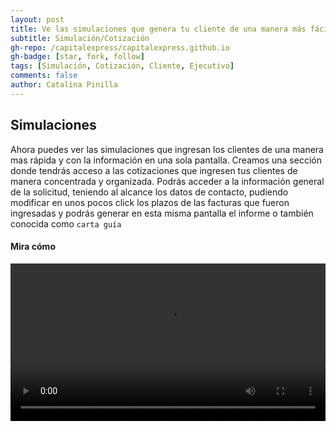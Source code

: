 ```yaml
---
layout: post
title: Ve las simulaciones que genera tu cliente de una manera más fácil y rápida
subtitle: Simulación/Cotización
gh-repo: /capitalexpress/capitalexpress.github.io
gh-badge: [star, fork, follow]
tags: [Simulación, Cotización, Cliente, Ejecutivo]
comments: false
author: Catalina Pinilla
---
```


## Simulaciones

Ahora puedes ver las simulaciones que ingresan los clientes de una manera mas rápida y con la información en una sola pantalla. Creamos una sección donde tendrás acceso a las cotizaciones que ingresen tus clientes de manera concentrada y organizada. Podrás acceder a la información general de la solicitud, teniendo al alcance los datos de contacto, pudiendo modificar en unos pocos click los plazos de las facturas que fueron ingresadas y podrás generar en esta misma pantalla el informe o también conocida como `carta guía`

#### Mira cómo

<video width="100%" controls>
<source src="https://cdn.capitalexpress.cl/video/2025-04-26-apartado-simulaciones.mp4" type="video/mp4">
Tu navegador no soporta el elemento de video.
</video>

